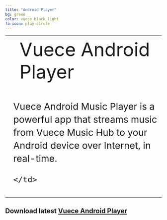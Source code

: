 ```yaml
---
title: "Android Player"
bg: green
color: vuece_black_light
fa-icon: play-circle
---
```


<head>
<style>
#vuecep{
    font-size: 30px;
}
</style>
</head>

<table>
  <tr>
    <td rowspan="2">
    <span class="fa-stack subtlecircle" style="font-size:60px; background:rgba(255,166,0,0.1)">
		  <i class="fa fa-circle fa-stack-2x text-vuece_black_light"></i>
		  <i class="fa fa-android fa-stack-1x text-green"></i>
	</span>
	</td>
	<td style="font-size:60px;text-align:left;">
    	Vuece Android Player
	</td>		
  </tr>
  
   <tr>
	<td style="font-size:30px;line-height:1.4;padding:10px;">
    	<p id="vuecep">Vuece Android Music Player is a powerful app that streams music from Vuece Music Hub to your Android device over Internet, in real-time.</p>
    	
	</td>		
  </tr>
</table>

## Download latest [Vuece Android Player](http://example.com/)

